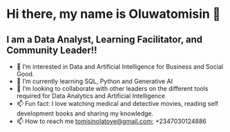 # Hi there, my name is Oluwatomisin 👋


## I am a Data Analyst, Learning Facilitator, and Community Leader!!
- 👀 I’m interested in Data and Artificial Intelligence for Business and Social Good.
- 🌱 I’m currently learning SQL, Python and Generative AI 
- 💞️ I’m looking to collaborate with other leaders on the different tools required for Data Analytics and Artificial Intelligence
- 📫 Fun fact: I love watching medical and detective movies, reading self development books and sharing my knowledge.
- 📫 How to reach me tomisinolatoye@gmail.com; +2347030124886

<!---
TomisinOlatoye/TomisinOlatoye is a ✨ special ✨ repository because its `README.md` (this file) appears on your GitHub profile.
You can click the Preview link to take a look at your changes.
--->
